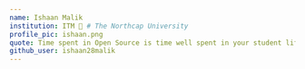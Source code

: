 ```yaml
---
name: Ishaan Malik 
institution: ITM 🚩 # The Northcap University
profile_pic: ishaan.png 
quote: Time spent in Open Source is time well spent in your student life. 
github_user: ishaan28malik
---
```

